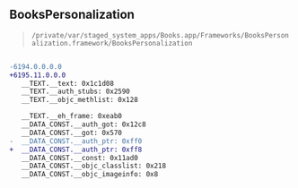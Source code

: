 ## BooksPersonalization

> `/private/var/staged_system_apps/Books.app/Frameworks/BooksPersonalization.framework/BooksPersonalization`

```diff

-6194.0.0.0.0
+6195.11.0.0.0
   __TEXT.__text: 0x1c1d08
   __TEXT.__auth_stubs: 0x2590
   __TEXT.__objc_methlist: 0x128

   __TEXT.__eh_frame: 0xeab0
   __DATA_CONST.__auth_got: 0x12c8
   __DATA_CONST.__got: 0x570
-  __DATA_CONST.__auth_ptr: 0xff0
+  __DATA_CONST.__auth_ptr: 0xff8
   __DATA_CONST.__const: 0x11ad0
   __DATA_CONST.__objc_classlist: 0x218
   __DATA_CONST.__objc_imageinfo: 0x8

```
